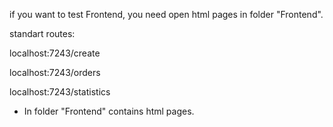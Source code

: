 if you want to test Frontend, you need open html pages in folder "Frontend".

standart routes:

localhost:7243/create 

localhost:7243/orders

localhost:7243/statistics

- In folder "Frontend" contains html pages.
